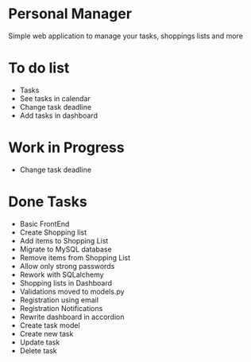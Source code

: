 # Personal Manager
Simple web application to manage your tasks, shoppings lists and more

# To do list
 - Tasks
 - See tasks in calendar
 - Change task deadline
 - Add tasks in dashboard

# Work in Progress
 - Change task deadline

# Done Tasks
 - Basic FrontEnd
 - Create Shopping list
 - Add items to Shopping List
 - Migrate to MySQL database
 - Remove items from Shopping List
 - Allow only strong passwords
 - Rework with SQLalchemy
 - Shopping lists in Dashboard
 - Validations moved to models.py
 - Registration using email
 - Registration Notifications
 - Rewrite dashboard in accordion
 - Create task model
 - Create new task
 - Update task
 - Delete task
